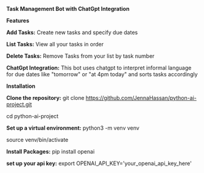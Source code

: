 **Task Management Bot  with ChatGpt Integration**






**Features**


**Add Tasks:** Create new tasks and specify due dates


**List Tasks:** View all your tasks in order


**Delete Tasks:** Remove Tasks from your list by task number


**ChatGpt Integration:** This bot uses chatgpt to interpret informal language for due dates like "tomorrow" or "at 4pm today" and sorts tasks accordingly







**Installation**


**Clone the repository:** git clone https://github.com/JennaHassan/python-ai-project.git


cd python-ai-project


**Set up a virtual environment:** python3 -m venv venv


source venv/bin/activate


**Install Packages:** pip install openai


**set up your api key:**  export OPENAI_API_KEY='your_openai_api_key_here'
